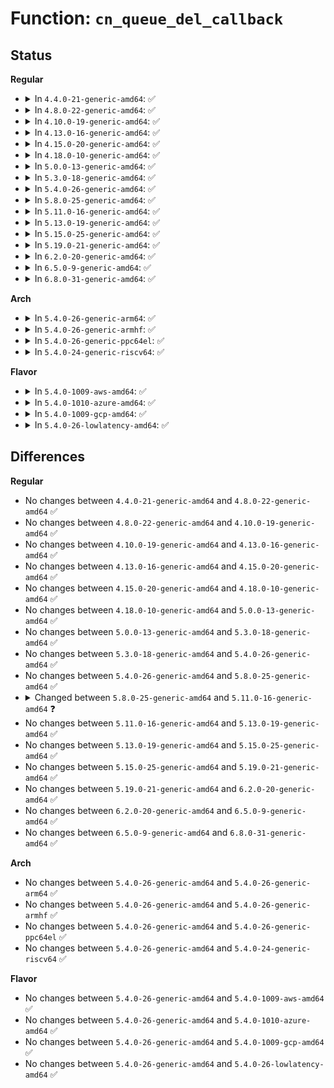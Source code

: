 # Function: <code>cn_queue_del_callback</code>

## Status
<b>Regular</b>
<ul>
<li>
<details>
<summary>In <code>4.4.0-21-generic-amd64</code>: ✅</summary>

```c
void cn_queue_del_callback(struct cn_queue_dev * dev, struct cb_id * id)
```

```json
{
  "name": "cn_queue_del_callback",
  "collision_type": "Unique Global",
  "inline_type": "No",
  "funcs": [
    {
      "addr": 18446744071584356480,
      "name": "cn_queue_del_callback",
      "external": true,
      "loc": "drivers/connector/cn_queue.c:107",
      "file": "drivers/connector/cn_queue.c",
      "inline": "seen, unknown",
      "caller_inline": [],
      "caller_func": [
        "drivers/connector/connector.c:cn_del_callback"
      ]
    }
  ],
  "symbols": [
    {
      "addr": 18446744071584356480,
      "name": "cn_queue_del_callback",
      "section": ".text",
      "bind": "STB_GLOBAL",
      "size": 169
    }
  ]
}
```
</details>
</li>
<li>
<details>
<summary>In <code>4.8.0-22-generic-amd64</code>: ✅</summary>

```c
void cn_queue_del_callback(struct cn_queue_dev * dev, struct cb_id * id)
```

```json
{
  "name": "cn_queue_del_callback",
  "collision_type": "Unique Global",
  "inline_type": "No",
  "funcs": [
    {
      "addr": 18446744071584690624,
      "name": "cn_queue_del_callback",
      "external": true,
      "loc": "drivers/connector/cn_queue.c:107",
      "file": "drivers/connector/cn_queue.c",
      "inline": "seen, unknown",
      "caller_inline": [],
      "caller_func": [
        "drivers/connector/connector.c:cn_del_callback"
      ]
    }
  ],
  "symbols": [
    {
      "addr": 18446744071584690624,
      "name": "cn_queue_del_callback",
      "section": ".text",
      "bind": "STB_GLOBAL",
      "size": 169
    }
  ]
}
```
</details>
</li>
<li>
<details>
<summary>In <code>4.10.0-19-generic-amd64</code>: ✅</summary>

```c
void cn_queue_del_callback(struct cn_queue_dev * dev, struct cb_id * id)
```

```json
{
  "name": "cn_queue_del_callback",
  "collision_type": "Unique Global",
  "inline_type": "No",
  "funcs": [
    {
      "addr": 18446744071584877184,
      "name": "cn_queue_del_callback",
      "external": true,
      "loc": "drivers/connector/cn_queue.c:107",
      "file": "drivers/connector/cn_queue.c",
      "inline": "seen, unknown",
      "caller_inline": [],
      "caller_func": [
        "drivers/connector/connector.c:cn_del_callback"
      ]
    }
  ],
  "symbols": [
    {
      "addr": 18446744071584877184,
      "name": "cn_queue_del_callback",
      "section": ".text",
      "bind": "STB_GLOBAL",
      "size": 169
    }
  ]
}
```
</details>
</li>
<li>
<details>
<summary>In <code>4.13.0-16-generic-amd64</code>: ✅</summary>

```c
void cn_queue_del_callback(struct cn_queue_dev * dev, struct cb_id * id)
```

```json
{
  "name": "cn_queue_del_callback",
  "collision_type": "Unique Global",
  "inline_type": "No",
  "funcs": [
    {
      "addr": 18446744071584966080,
      "name": "cn_queue_del_callback",
      "external": true,
      "loc": "drivers/connector/cn_queue.c:107",
      "file": "drivers/connector/cn_queue.c",
      "inline": "seen, unknown",
      "caller_inline": [],
      "caller_func": [
        "drivers/connector/connector.c:cn_del_callback"
      ]
    }
  ],
  "symbols": [
    {
      "addr": 18446744071584966080,
      "name": "cn_queue_del_callback",
      "section": ".text",
      "bind": "STB_GLOBAL",
      "size": 165
    }
  ]
}
```
</details>
</li>
<li>
<details>
<summary>In <code>4.15.0-20-generic-amd64</code>: ✅</summary>

```c
void cn_queue_del_callback(struct cn_queue_dev * dev, struct cb_id * id)
```

```json
{
  "name": "cn_queue_del_callback",
  "collision_type": "Unique Global",
  "inline_type": "No",
  "funcs": [
    {
      "addr": 18446744071585387408,
      "name": "cn_queue_del_callback",
      "external": true,
      "loc": "drivers/connector/cn_queue.c:107",
      "file": "drivers/connector/cn_queue.c",
      "inline": "seen, unknown",
      "caller_inline": [],
      "caller_func": [
        "drivers/connector/connector.c:cn_del_callback"
      ]
    }
  ],
  "symbols": [
    {
      "addr": 18446744071585387408,
      "name": "cn_queue_del_callback",
      "section": ".text",
      "bind": "STB_GLOBAL",
      "size": 165
    }
  ]
}
```
</details>
</li>
<li>
<details>
<summary>In <code>4.18.0-10-generic-amd64</code>: ✅</summary>

```c
void cn_queue_del_callback(struct cn_queue_dev * dev, struct cb_id * id)
```

```json
{
  "name": "cn_queue_del_callback",
  "collision_type": "Unique Global",
  "inline_type": "No",
  "funcs": [
    {
      "addr": 18446744071585630608,
      "name": "cn_queue_del_callback",
      "external": true,
      "loc": "drivers/connector/cn_queue.c:107",
      "file": "drivers/connector/cn_queue.c",
      "inline": "seen, unknown",
      "caller_inline": [],
      "caller_func": [
        "drivers/connector/connector.c:cn_del_callback"
      ]
    }
  ],
  "symbols": [
    {
      "addr": 18446744071585630608,
      "name": "cn_queue_del_callback",
      "section": ".text",
      "bind": "STB_GLOBAL",
      "size": 165
    }
  ]
}
```
</details>
</li>
<li>
<details>
<summary>In <code>5.0.0-13-generic-amd64</code>: ✅</summary>

```c
void cn_queue_del_callback(struct cn_queue_dev * dev, struct cb_id * id)
```

```json
{
  "name": "cn_queue_del_callback",
  "collision_type": "Unique Global",
  "inline_type": "No",
  "funcs": [
    {
      "addr": 18446744071585757824,
      "name": "cn_queue_del_callback",
      "external": true,
      "loc": "drivers/connector/cn_queue.c:107",
      "file": "drivers/connector/cn_queue.c",
      "inline": "seen, unknown",
      "caller_inline": [],
      "caller_func": [
        "drivers/connector/connector.c:cn_del_callback"
      ]
    }
  ],
  "symbols": [
    {
      "addr": 18446744071585757824,
      "name": "cn_queue_del_callback",
      "section": ".text",
      "bind": "STB_GLOBAL",
      "size": 165
    }
  ]
}
```
</details>
</li>
<li>
<details>
<summary>In <code>5.3.0-18-generic-amd64</code>: ✅</summary>

```c
void cn_queue_del_callback(struct cn_queue_dev * dev, struct cb_id * id)
```

```json
{
  "name": "cn_queue_del_callback",
  "collision_type": "Unique Global",
  "inline_type": "No",
  "funcs": [
    {
      "addr": 18446744071585990144,
      "name": "cn_queue_del_callback",
      "external": true,
      "loc": "drivers/connector/cn_queue.c:93",
      "file": "drivers/connector/cn_queue.c",
      "inline": "seen, unknown",
      "caller_inline": [],
      "caller_func": [
        "drivers/connector/connector.c:cn_del_callback"
      ]
    }
  ],
  "symbols": [
    {
      "addr": 18446744071585990144,
      "name": "cn_queue_del_callback",
      "section": ".text",
      "bind": "STB_GLOBAL",
      "size": 170
    }
  ]
}
```
</details>
</li>
<li>
<details>
<summary>In <code>5.4.0-26-generic-amd64</code>: ✅</summary>

```c
void cn_queue_del_callback(struct cn_queue_dev * dev, struct cb_id * id)
```

```json
{
  "name": "cn_queue_del_callback",
  "collision_type": "Unique Global",
  "inline_type": "No",
  "funcs": [
    {
      "addr": 18446744071586137120,
      "name": "cn_queue_del_callback",
      "external": true,
      "loc": "drivers/connector/cn_queue.c:93",
      "file": "drivers/connector/cn_queue.c",
      "inline": "seen, unknown",
      "caller_inline": [],
      "caller_func": [
        "drivers/connector/connector.c:cn_del_callback"
      ]
    }
  ],
  "symbols": [
    {
      "addr": 18446744071586137120,
      "name": "cn_queue_del_callback",
      "section": ".text",
      "bind": "STB_GLOBAL",
      "size": 170
    }
  ]
}
```
</details>
</li>
<li>
<details>
<summary>In <code>5.8.0-25-generic-amd64</code>: ✅</summary>

```c
void cn_queue_del_callback(struct cn_queue_dev * dev, struct cb_id * id)
```

```json
{
  "name": "cn_queue_del_callback",
  "collision_type": "Unique Global",
  "inline_type": "No",
  "funcs": [
    {
      "addr": 18446744071586892640,
      "name": "cn_queue_del_callback",
      "external": true,
      "loc": "drivers/connector/cn_queue.c:93",
      "file": "drivers/connector/cn_queue.c",
      "inline": "seen, unknown",
      "caller_inline": [],
      "caller_func": [
        "drivers/connector/connector.c:cn_del_callback"
      ]
    }
  ],
  "symbols": [
    {
      "addr": 18446744071586892640,
      "name": "cn_queue_del_callback",
      "section": ".text",
      "bind": "STB_GLOBAL",
      "size": 170
    }
  ]
}
```
</details>
</li>
<li>
<details>
<summary>In <code>5.11.0-16-generic-amd64</code>: ✅</summary>

```c
void cn_queue_del_callback(struct cn_queue_dev * dev, const struct cb_id * id)
```

```json
{
  "name": "cn_queue_del_callback",
  "collision_type": "Unique Global",
  "inline_type": "No",
  "funcs": [
    {
      "addr": 18446744071586977584,
      "name": "cn_queue_del_callback",
      "external": true,
      "loc": "drivers/connector/cn_queue.c:93",
      "file": "drivers/connector/cn_queue.c",
      "inline": "seen, unknown",
      "caller_inline": [],
      "caller_func": [
        "drivers/connector/connector.c:cn_del_callback"
      ]
    }
  ],
  "symbols": [
    {
      "addr": 18446744071586977584,
      "name": "cn_queue_del_callback",
      "section": ".text",
      "bind": "STB_GLOBAL",
      "size": 170
    }
  ]
}
```
</details>
</li>
<li>
<details>
<summary>In <code>5.13.0-19-generic-amd64</code>: ✅</summary>

```c
void cn_queue_del_callback(struct cn_queue_dev * dev, const struct cb_id * id)
```

```json
{
  "name": "cn_queue_del_callback",
  "collision_type": "Unique Global",
  "inline_type": "No",
  "funcs": [
    {
      "addr": 18446744071586860112,
      "name": "cn_queue_del_callback",
      "external": true,
      "loc": "drivers/connector/cn_queue.c:93",
      "file": "drivers/connector/cn_queue.c",
      "inline": "seen, unknown",
      "caller_inline": [],
      "caller_func": [
        "drivers/connector/connector.c:cn_del_callback"
      ]
    }
  ],
  "symbols": [
    {
      "addr": 18446744071586860112,
      "name": "cn_queue_del_callback",
      "section": ".text",
      "bind": "STB_GLOBAL",
      "size": 170
    }
  ]
}
```
</details>
</li>
<li>
<details>
<summary>In <code>5.15.0-25-generic-amd64</code>: ✅</summary>

```c
void cn_queue_del_callback(struct cn_queue_dev * dev, const struct cb_id * id)
```

```json
{
  "name": "cn_queue_del_callback",
  "collision_type": "Unique Global",
  "inline_type": "No",
  "funcs": [
    {
      "addr": 18446744071587431888,
      "name": "cn_queue_del_callback",
      "external": true,
      "loc": "drivers/connector/cn_queue.c:93",
      "file": "drivers/connector/cn_queue.c",
      "inline": "seen, unknown",
      "caller_inline": [],
      "caller_func": [
        "drivers/connector/connector.c:cn_del_callback"
      ]
    }
  ],
  "symbols": [
    {
      "addr": 18446744071587431888,
      "name": "cn_queue_del_callback",
      "section": ".text",
      "bind": "STB_GLOBAL",
      "size": 170
    }
  ]
}
```
</details>
</li>
<li>
<details>
<summary>In <code>5.19.0-21-generic-amd64</code>: ✅</summary>

```c
void cn_queue_del_callback(struct cn_queue_dev * dev, const struct cb_id * id)
```

```json
{
  "name": "cn_queue_del_callback",
  "collision_type": "Unique Global",
  "inline_type": "No",
  "funcs": [
    {
      "addr": 18446744071588747488,
      "name": "cn_queue_del_callback",
      "external": true,
      "loc": "drivers/connector/cn_queue.c:93",
      "file": "drivers/connector/cn_queue.c",
      "inline": "seen, unknown",
      "caller_inline": [],
      "caller_func": [
        "drivers/connector/connector.c:cn_del_callback"
      ]
    }
  ],
  "symbols": [
    {
      "addr": 18446744071588747488,
      "name": "cn_queue_del_callback",
      "section": ".text",
      "bind": "STB_GLOBAL",
      "size": 191
    }
  ]
}
```
</details>
</li>
<li>
<details>
<summary>In <code>6.2.0-20-generic-amd64</code>: ✅</summary>

```c
void cn_queue_del_callback(struct cn_queue_dev * dev, const struct cb_id * id)
```

```json
{
  "name": "cn_queue_del_callback",
  "collision_type": "Unique Global",
  "inline_type": "No",
  "funcs": [
    {
      "addr": 18446744071590234816,
      "name": "cn_queue_del_callback",
      "external": true,
      "loc": "drivers/connector/cn_queue.c:93",
      "file": "drivers/connector/cn_queue.c",
      "inline": "seen, unknown",
      "caller_inline": [],
      "caller_func": [
        "drivers/connector/connector.c:cn_del_callback"
      ]
    }
  ],
  "symbols": [
    {
      "addr": 18446744071590234816,
      "name": "cn_queue_del_callback",
      "section": ".text",
      "bind": "STB_GLOBAL",
      "size": 191
    }
  ]
}
```
</details>
</li>
<li>
<details>
<summary>In <code>6.5.0-9-generic-amd64</code>: ✅</summary>

```c
void cn_queue_del_callback(struct cn_queue_dev * dev, const struct cb_id * id)
```

```json
{
  "name": "cn_queue_del_callback",
  "collision_type": "Unique Global",
  "inline_type": "No",
  "funcs": [
    {
      "addr": 18446744071590554928,
      "name": "cn_queue_del_callback",
      "external": true,
      "loc": "drivers/connector/cn_queue.c:93",
      "file": "drivers/connector/cn_queue.c",
      "inline": "seen, unknown",
      "caller_inline": [],
      "caller_func": [
        "drivers/connector/connector.c:cn_del_callback"
      ]
    }
  ],
  "symbols": [
    {
      "addr": 18446744071590554928,
      "name": "cn_queue_del_callback",
      "section": ".text",
      "bind": "STB_GLOBAL",
      "size": 191
    }
  ]
}
```
</details>
</li>
<li>
<details>
<summary>In <code>6.8.0-31-generic-amd64</code>: ✅</summary>

```c
void cn_queue_del_callback(struct cn_queue_dev * dev, const struct cb_id * id)
```

```json
{
  "name": "cn_queue_del_callback",
  "collision_type": "Unique Global",
  "inline_type": "No",
  "funcs": [
    {
      "addr": 18446744071590911968,
      "name": "cn_queue_del_callback",
      "external": true,
      "loc": "drivers/connector/cn_queue.c:93",
      "file": "drivers/connector/cn_queue.c",
      "inline": "seen, unknown",
      "caller_inline": [],
      "caller_func": [
        "drivers/connector/connector.c:cn_del_callback"
      ]
    }
  ],
  "symbols": [
    {
      "addr": 18446744071590911968,
      "name": "cn_queue_del_callback",
      "section": ".text",
      "bind": "STB_GLOBAL",
      "size": 191
    }
  ]
}
```
</details>
</li>
</ul>
<b>Arch</b>
<ul>
<li>
<details>
<summary>In <code>5.4.0-26-generic-arm64</code>: ✅</summary>

```c
void cn_queue_del_callback(struct cn_queue_dev * dev, struct cb_id * id)
```

```json
{
  "name": "cn_queue_del_callback",
  "collision_type": "Unique Global",
  "inline_type": "No",
  "funcs": [
    {
      "addr": 18446603336498926792,
      "name": "cn_queue_del_callback",
      "external": true,
      "loc": "drivers/connector/cn_queue.c:93",
      "file": "drivers/connector/cn_queue.c",
      "inline": "seen, unknown",
      "caller_inline": [],
      "caller_func": [
        "drivers/connector/connector.c:cn_del_callback"
      ]
    }
  ],
  "symbols": [
    {
      "addr": 18446603336498926792,
      "name": "cn_queue_del_callback",
      "section": ".text",
      "bind": "STB_GLOBAL",
      "size": 320
    }
  ]
}
```
</details>
</li>
<li>
<details>
<summary>In <code>5.4.0-26-generic-armhf</code>: ✅</summary>

```c
void cn_queue_del_callback(struct cn_queue_dev * dev, struct cb_id * id)
```

```json
{
  "name": "cn_queue_del_callback",
  "collision_type": "Unique Global",
  "inline_type": "No",
  "funcs": [
    {
      "addr": 3231500288,
      "name": "cn_queue_del_callback",
      "external": true,
      "loc": "drivers/connector/cn_queue.c:93",
      "file": "drivers/connector/cn_queue.c",
      "inline": "seen, unknown",
      "caller_inline": [],
      "caller_func": [
        "drivers/connector/connector.c:cn_del_callback"
      ]
    }
  ],
  "symbols": [
    {
      "addr": 3231500288,
      "name": "cn_queue_del_callback",
      "section": ".text",
      "bind": "STB_GLOBAL",
      "size": 180
    }
  ]
}
```
</details>
</li>
<li>
<details>
<summary>In <code>5.4.0-26-generic-ppc64el</code>: ✅</summary>

```c
void cn_queue_del_callback(struct cn_queue_dev * dev, struct cb_id * id)
```

```json
{
  "name": "cn_queue_del_callback",
  "collision_type": "Unique Global",
  "inline_type": "No",
  "funcs": [
    {
      "addr": 13835058055292062960,
      "name": "cn_queue_del_callback",
      "external": true,
      "loc": "drivers/connector/cn_queue.c:93",
      "file": "drivers/connector/cn_queue.c",
      "inline": "seen, unknown",
      "caller_inline": [],
      "caller_func": [
        "drivers/connector/connector.c:cn_del_callback"
      ]
    }
  ],
  "symbols": [
    {
      "addr": 13835058055292062960,
      "name": "cn_queue_del_callback",
      "section": ".text",
      "bind": "STB_GLOBAL",
      "size": 288
    }
  ]
}
```
</details>
</li>
<li>
<details>
<summary>In <code>5.4.0-24-generic-riscv64</code>: ✅</summary>

```c
void cn_queue_del_callback(struct cn_queue_dev * dev, struct cb_id * id)
```

```json
{
  "name": "cn_queue_del_callback",
  "collision_type": "Unique Global",
  "inline_type": "No",
  "funcs": [
    {
      "addr": 18446743936276315528,
      "name": "cn_queue_del_callback",
      "external": true,
      "loc": "drivers/connector/cn_queue.c:93",
      "file": "drivers/connector/cn_queue.c",
      "inline": "seen, unknown",
      "caller_inline": [],
      "caller_func": [
        "drivers/connector/connector.c:cn_del_callback"
      ]
    }
  ],
  "symbols": [
    {
      "addr": 18446743936276315528,
      "name": "cn_queue_del_callback",
      "section": ".text",
      "bind": "STB_GLOBAL",
      "size": 212
    }
  ]
}
```
</details>
</li>
</ul>
<b>Flavor</b>
<ul>
<li>
<details>
<summary>In <code>5.4.0-1009-aws-amd64</code>: ✅</summary>

```c
void cn_queue_del_callback(struct cn_queue_dev * dev, struct cb_id * id)
```

```json
{
  "name": "cn_queue_del_callback",
  "collision_type": "Unique Global",
  "inline_type": "No",
  "funcs": [
    {
      "addr": 18446744071585897488,
      "name": "cn_queue_del_callback",
      "external": true,
      "loc": "drivers/connector/cn_queue.c:93",
      "file": "drivers/connector/cn_queue.c",
      "inline": "seen, unknown",
      "caller_inline": [],
      "caller_func": [
        "drivers/connector/connector.c:cn_del_callback"
      ]
    }
  ],
  "symbols": [
    {
      "addr": 18446744071585897488,
      "name": "cn_queue_del_callback",
      "section": ".text",
      "bind": "STB_GLOBAL",
      "size": 170
    }
  ]
}
```
</details>
</li>
<li>
<details>
<summary>In <code>5.4.0-1010-azure-amd64</code>: ✅</summary>

```c
void cn_queue_del_callback(struct cn_queue_dev * dev, struct cb_id * id)
```

```json
{
  "name": "cn_queue_del_callback",
  "collision_type": "Unique Global",
  "inline_type": "No",
  "funcs": [
    {
      "addr": 18446744071585757264,
      "name": "cn_queue_del_callback",
      "external": true,
      "loc": "drivers/connector/cn_queue.c:93",
      "file": "drivers/connector/cn_queue.c",
      "inline": "seen, unknown",
      "caller_inline": [],
      "caller_func": [
        "drivers/connector/connector.c:cn_del_callback"
      ]
    }
  ],
  "symbols": [
    {
      "addr": 18446744071585757264,
      "name": "cn_queue_del_callback",
      "section": ".text",
      "bind": "STB_GLOBAL",
      "size": 170
    }
  ]
}
```
</details>
</li>
<li>
<details>
<summary>In <code>5.4.0-1009-gcp-amd64</code>: ✅</summary>

```c
void cn_queue_del_callback(struct cn_queue_dev * dev, struct cb_id * id)
```

```json
{
  "name": "cn_queue_del_callback",
  "collision_type": "Unique Global",
  "inline_type": "No",
  "funcs": [
    {
      "addr": 18446744071586087136,
      "name": "cn_queue_del_callback",
      "external": true,
      "loc": "drivers/connector/cn_queue.c:93",
      "file": "drivers/connector/cn_queue.c",
      "inline": "seen, unknown",
      "caller_inline": [],
      "caller_func": [
        "drivers/connector/connector.c:cn_del_callback"
      ]
    }
  ],
  "symbols": [
    {
      "addr": 18446744071586087136,
      "name": "cn_queue_del_callback",
      "section": ".text",
      "bind": "STB_GLOBAL",
      "size": 170
    }
  ]
}
```
</details>
</li>
<li>
<details>
<summary>In <code>5.4.0-26-lowlatency-amd64</code>: ✅</summary>

```c
void cn_queue_del_callback(struct cn_queue_dev * dev, struct cb_id * id)
```

```json
{
  "name": "cn_queue_del_callback",
  "collision_type": "Unique Global",
  "inline_type": "No",
  "funcs": [
    {
      "addr": 18446744071586195424,
      "name": "cn_queue_del_callback",
      "external": true,
      "loc": "drivers/connector/cn_queue.c:93",
      "file": "drivers/connector/cn_queue.c",
      "inline": "seen, unknown",
      "caller_inline": [],
      "caller_func": [
        "drivers/connector/connector.c:cn_del_callback"
      ]
    }
  ],
  "symbols": [
    {
      "addr": 18446744071586195424,
      "name": "cn_queue_del_callback",
      "section": ".text",
      "bind": "STB_GLOBAL",
      "size": 170
    }
  ]
}
```
</details>
</li>
</ul>

## Differences
<b>Regular</b>
<ul>
<li>
No changes between <code>4.4.0-21-generic-amd64</code> and <code>4.8.0-22-generic-amd64</code> ✅
</li>
<li>
No changes between <code>4.8.0-22-generic-amd64</code> and <code>4.10.0-19-generic-amd64</code> ✅
</li>
<li>
No changes between <code>4.10.0-19-generic-amd64</code> and <code>4.13.0-16-generic-amd64</code> ✅
</li>
<li>
No changes between <code>4.13.0-16-generic-amd64</code> and <code>4.15.0-20-generic-amd64</code> ✅
</li>
<li>
No changes between <code>4.15.0-20-generic-amd64</code> and <code>4.18.0-10-generic-amd64</code> ✅
</li>
<li>
No changes between <code>4.18.0-10-generic-amd64</code> and <code>5.0.0-13-generic-amd64</code> ✅
</li>
<li>
No changes between <code>5.0.0-13-generic-amd64</code> and <code>5.3.0-18-generic-amd64</code> ✅
</li>
<li>
No changes between <code>5.3.0-18-generic-amd64</code> and <code>5.4.0-26-generic-amd64</code> ✅
</li>
<li>
No changes between <code>5.4.0-26-generic-amd64</code> and <code>5.8.0-25-generic-amd64</code> ✅
</li>
<li>
<details>
<summary>Changed between <code>5.8.0-25-generic-amd64</code> and <code>5.11.0-16-generic-amd64</code> ❓</summary>
<ul>
<li>
<b>Param type changed. </b>
<code>struct cb_id * id</code> ➡️ <code>const struct cb_id * id</code>
</li>
</ul>
</details>
</li>
<li>
No changes between <code>5.11.0-16-generic-amd64</code> and <code>5.13.0-19-generic-amd64</code> ✅
</li>
<li>
No changes between <code>5.13.0-19-generic-amd64</code> and <code>5.15.0-25-generic-amd64</code> ✅
</li>
<li>
No changes between <code>5.15.0-25-generic-amd64</code> and <code>5.19.0-21-generic-amd64</code> ✅
</li>
<li>
No changes between <code>5.19.0-21-generic-amd64</code> and <code>6.2.0-20-generic-amd64</code> ✅
</li>
<li>
No changes between <code>6.2.0-20-generic-amd64</code> and <code>6.5.0-9-generic-amd64</code> ✅
</li>
<li>
No changes between <code>6.5.0-9-generic-amd64</code> and <code>6.8.0-31-generic-amd64</code> ✅
</li>
</ul>
<b>Arch</b>
<ul>
<li>
No changes between <code>5.4.0-26-generic-amd64</code> and <code>5.4.0-26-generic-arm64</code> ✅
</li>
<li>
No changes between <code>5.4.0-26-generic-amd64</code> and <code>5.4.0-26-generic-armhf</code> ✅
</li>
<li>
No changes between <code>5.4.0-26-generic-amd64</code> and <code>5.4.0-26-generic-ppc64el</code> ✅
</li>
<li>
No changes between <code>5.4.0-26-generic-amd64</code> and <code>5.4.0-24-generic-riscv64</code> ✅
</li>
</ul>
<b>Flavor</b>
<ul>
<li>
No changes between <code>5.4.0-26-generic-amd64</code> and <code>5.4.0-1009-aws-amd64</code> ✅
</li>
<li>
No changes between <code>5.4.0-26-generic-amd64</code> and <code>5.4.0-1010-azure-amd64</code> ✅
</li>
<li>
No changes between <code>5.4.0-26-generic-amd64</code> and <code>5.4.0-1009-gcp-amd64</code> ✅
</li>
<li>
No changes between <code>5.4.0-26-generic-amd64</code> and <code>5.4.0-26-lowlatency-amd64</code> ✅
</li>
</ul>
